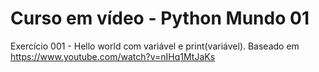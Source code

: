 # Curso em vídeo - Python Mundo 01
Exercício 001 - Hello world com variável e print(variável).
Baseado em https://www.youtube.com/watch?v=nIHq1MtJaKs